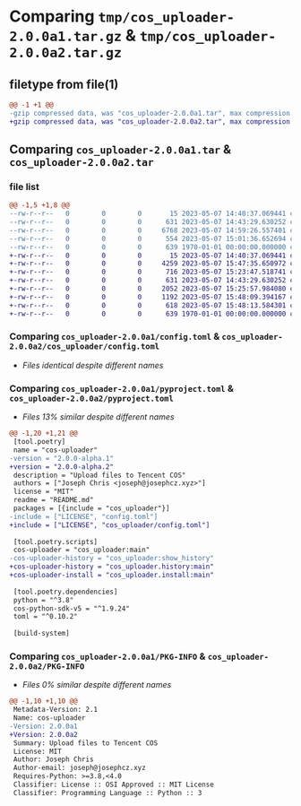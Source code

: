 # Comparing `tmp/cos_uploader-2.0.0a1.tar.gz` & `tmp/cos_uploader-2.0.0a2.tar.gz`

## filetype from file(1)

```diff
@@ -1 +1 @@
-gzip compressed data, was "cos_uploader-2.0.0a1.tar", max compression
+gzip compressed data, was "cos_uploader-2.0.0a2.tar", max compression
```

## Comparing `cos_uploader-2.0.0a1.tar` & `cos_uploader-2.0.0a2.tar`

### file list

```diff
@@ -1,5 +1,8 @@
--rw-r--r--   0        0        0       15 2023-05-07 14:40:37.069441 cos_uploader-2.0.0a1/README.md
--rw-r--r--   0        0        0      631 2023-05-07 14:43:29.630252 cos_uploader-2.0.0a1/config.toml
--rw-r--r--   0        0        0     6768 2023-05-07 14:59:26.557401 cos_uploader-2.0.0a1/cos_uploader/__init__.py
--rw-r--r--   0        0        0      554 2023-05-07 15:01:36.652694 cos_uploader-2.0.0a1/pyproject.toml
--rw-r--r--   0        0        0      639 1970-01-01 00:00:00.000000 cos_uploader-2.0.0a1/PKG-INFO
+-rw-r--r--   0        0        0       15 2023-05-07 14:40:37.069441 cos_uploader-2.0.0a2/README.md
+-rw-r--r--   0        0        0     4259 2023-05-07 15:47:35.650972 cos_uploader-2.0.0a2/cos_uploader/__init__.py
+-rw-r--r--   0        0        0      716 2023-05-07 15:23:47.518741 cos_uploader-2.0.0a2/cos_uploader/common.py
+-rw-r--r--   0        0        0      631 2023-05-07 14:43:29.630252 cos_uploader-2.0.0a2/cos_uploader/config.toml
+-rw-r--r--   0        0        0     2052 2023-05-07 15:25:57.984080 cos_uploader-2.0.0a2/cos_uploader/history.py
+-rw-r--r--   0        0        0     1192 2023-05-07 15:48:09.394167 cos_uploader-2.0.0a2/cos_uploader/install.py
+-rw-r--r--   0        0        0      618 2023-05-07 15:48:13.584301 cos_uploader-2.0.0a2/pyproject.toml
+-rw-r--r--   0        0        0      639 1970-01-01 00:00:00.000000 cos_uploader-2.0.0a2/PKG-INFO
```

### Comparing `cos_uploader-2.0.0a1/config.toml` & `cos_uploader-2.0.0a2/cos_uploader/config.toml`

 * *Files identical despite different names*

### Comparing `cos_uploader-2.0.0a1/pyproject.toml` & `cos_uploader-2.0.0a2/pyproject.toml`

 * *Files 13% similar despite different names*

```diff
@@ -1,20 +1,21 @@
 [tool.poetry]
 name = "cos-uploader"
-version = "2.0.0-alpha.1"
+version = "2.0.0-alpha.2"
 description = "Upload files to Tencent COS"
 authors = ["Joseph Chris <joseph@josephcz.xyz>"]
 license = "MIT"
 readme = "README.md"
 packages = [{include = "cos_uploader"}]
-include = ["LICENSE", "config.toml"]
+include = ["LICENSE", "cos_uploader/config.toml"]
 
 [tool.poetry.scripts]
 cos-uploader = "cos_uploader:main"
-cos-uploader-history = "cos_uploader:show_history"
+cos-uploader-history = "cos_uploader.history:main"
+cos-uploader-install = "cos_uploader.install:main"
 
 [tool.poetry.dependencies]
 python = "^3.8"
 cos-python-sdk-v5 = "^1.9.24"
 toml = "^0.10.2"
 
 [build-system]
```

### Comparing `cos_uploader-2.0.0a1/PKG-INFO` & `cos_uploader-2.0.0a2/PKG-INFO`

 * *Files 0% similar despite different names*

```diff
@@ -1,10 +1,10 @@
 Metadata-Version: 2.1
 Name: cos-uploader
-Version: 2.0.0a1
+Version: 2.0.0a2
 Summary: Upload files to Tencent COS
 License: MIT
 Author: Joseph Chris
 Author-email: joseph@josephcz.xyz
 Requires-Python: >=3.8,<4.0
 Classifier: License :: OSI Approved :: MIT License
 Classifier: Programming Language :: Python :: 3
```

